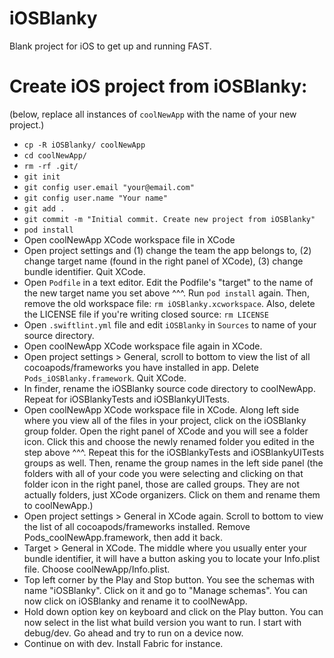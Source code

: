 # iOSBlanky
Blank project for iOS to get up and running FAST. 

# Create iOS project from iOSBlanky:

(below, replace all instances of `coolNewApp` with the name of your new project.)
* `cp -R iOSBlanky/ coolNewApp`
* `cd coolNewApp/`
* `rm -rf .git/`
* `git init`
* `git config user.email "your@email.com"`
* `git config user.name "Your name"`
* `git add .`
* `git commit -m "Initial commit. Create new project from iOSBlanky"`
* `pod install`
* Open coolNewApp XCode workspace file in XCode
* Open project settings and (1) change the team the app belongs to, (2) change target name (found in the right panel of XCode), (3) change bundle identifier. Quit XCode. 
* Open `Podfile` in a text editor. Edit the Podfile's "target" to the name of the new target name you set above ^^^. Run `pod install` again. Then, remove the old workspace file: `rm iOSBlanky.xcworkspace`. Also, delete the LICENSE file if you're writing closed source: `rm LICENSE`
* Open `.swiftlint.yml` file and edit `iOSBlanky` in `Sources` to name of your source directory.
* Open coolNewApp XCode workspace file again in XCode.
* Open project settings > General, scroll to bottom to view the list of all cocoapods/frameworks you have installed in app. Delete `Pods_iOSBlanky.framework`. Quit XCode. 
* In finder, rename the iOSBlanky source code directory to coolNewApp. Repeat for iOSBlankyTests and iOSBlankyUITests.
* Open coolNewApp XCode workspace file in XCode. Along left side where you view all of the files in your project, click on the iOSBlanky group folder. Open the right panel of XCode and you will see a folder icon. Click this and choose the newly renamed folder you edited in the step above ^^^. Repeat this for the iOSBlankyTests and iOSBlankyUITests groups as well. Then, rename the group names in the left side panel (the folders with all of your code you were selecting and clicking on that folder icon in the right panel, those are called groups. They are not actually folders, just XCode organizers. Click on them and rename them to coolNewApp.)
* Open project settings > General in XCode again. Scroll to bottom to view the list of all cocoapods/frameworks installed. Remove Pods_coolNewApp.framework, then add it back. 
* Target > General in XCode. The middle where you usually enter your bundle identifier, it will have a button asking you to locate your Info.plist file. Choose coolNewApp/Info.plist. 
* Top left corner by the Play and Stop button. You see the schemas with name "iOSBlanky". Click on it and go to "Manage schemas". You can now click on iOSBlanky and rename it to coolNewApp. 
* Hold down option key on keyboard and click on the Play button. You can now select in the list what build version you want to run. I start with debug/dev. Go ahead and try to run on a device now. 
* Continue on with dev. Install Fabric for instance. 
